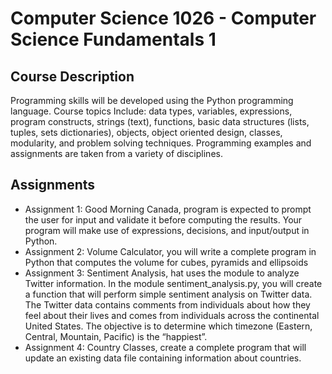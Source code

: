 # Computer Science 1026 - Computer Science Fundamentals 1

## Course Description

Programming skills will be developed using the Python programming language. Course topics Include: data types, variables, expressions, program constructs, strings (text), functions, basic data structures (lists, tuples, sets dictionaries), objects, object oriented design, classes, modularity, and problem solving techniques. Programming examples and assignments are taken from a variety of disciplines.

## Assignments

- Assignment 1: Good Morning Canada, program is expected to prompt the user for input and validate it before computing the results. Your program will make use of expressions, decisions, and input/output in Python.
- Assignment 2: Volume Calculator, you will write a complete program in Python that computes the volume for cubes, pyramids and ellipsoids
- Assignment 3: Sentiment Analysis, hat uses the module to analyze Twitter information.  In the module sentiment_analysis.py, you will create a function that will perform simple sentiment analysis on Twitter data.  The Twitter data contains comments from individuals about how they feel about their lives and comes from individuals across the continental United States. The objective is to determine which timezone (Eastern, Central, Mountain, Pacific) is the “happiest”.
- Assignment 4: Country Classes, create a complete program that will update an existing data file containing information about countries. 
